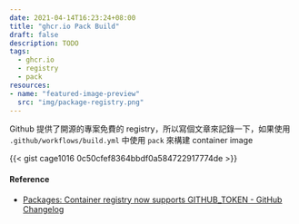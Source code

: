 ```yaml
---
date: 2021-04-14T16:23:24+08:00
title: "ghcr.io Pack Build"
draft: false
description: TODO
tags:
  - ghcr.io
  - registry
  - pack
resources:
- name: "featured-image-preview"
  src: "img/package-registry.png"  
---
```


Github 提供了開源的專案免費的 registry，所以寫個文章來記錄一下，如果使用 `.github/workflows/build.yml` 中使用 `pack` 來構建 container image

{{< gist cage1016 0c50cfef8364bbdf0a584722917774de >}}

#### Reference
- [Packages: Container registry now supports GITHUB_TOKEN - GitHub Changelog](https://github.blog/changelog/2021-03-24-packages-container-registry-now-supports-github_token/)